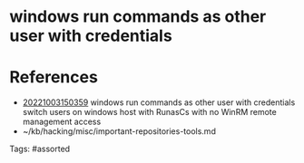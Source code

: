 # windows run commands as other user with credentials

# References
- [20221003150359](/zet/20221003150359/) windows run commands as other user with credentials switch users on windows host with RunasCs with no WinRM remote management access
- ~/kb/hacking/misc/important-repositories-tools.md

Tags:
    #assorted

